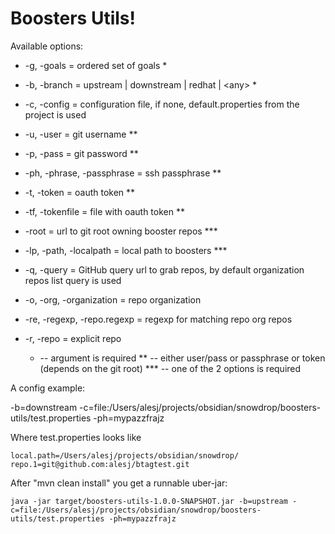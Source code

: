 # Boosters Utils!

Available options:
* -g, -goals = ordered set of goals *
* -b, -branch = upstream | downstream | redhat | \<any\> *
* -c, -config = configuration file, if none, default.properties from the project is used
* -u, -user = git username **
* -p, -pass = git password **
* -ph, -phrase, -passphrase = ssh passphrase **
* -t, -token = oauth token **
* -tf, -tokenfile = file with oauth token **
* -root = url to git root owning booster repos ***
* -lp, -path, -localpath = local path to boosters ***
* -q, -query = GitHub query url to grab repos, by default organization repos list query is used
* -o, -org, -organization = repo organization
* -re, -regexp, -repo.regexp = regexp for matching repo org repos
* -r, -repo = explicit repo


    * -- argument is required
    ** -- either user/pass or passphrase or token (depends on the git root)
    *** -- one of the 2 options is required

A config example:

-b=downstream
-c=file:/Users/alesj/projects/obsidian/snowdrop/boosters-utils/test.properties
-ph=mypazzfrajz

Where test.properties looks like

    local.path=/Users/alesj/projects/obsidian/snowdrop/
    repo.1=git@github.com:alesj/btagtest.git

After "mvn clean install" you get a runnable uber-jar:

    java -jar target/boosters-utils-1.0.0-SNAPSHOT.jar -b=upstream -c=file:/Users/alesj/projects/obsidian/snowdrop/boosters-utils/test.properties -ph=mypazzfrajz
